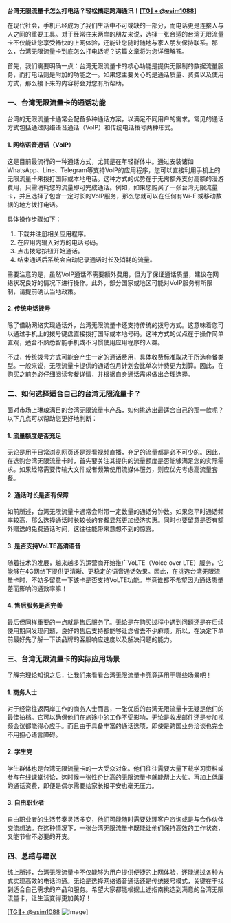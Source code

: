 **台湾无限流量卡怎么打电话？轻松搞定跨海通讯！[[TG💪+ @esim1088](https://t.me/s/esim1088)]**

在现代社会，手机已经成为了我们生活中不可或缺的一部分，而电话更是连接人与人之间的重要工具。对于经常往来两岸的朋友来说，选择一张合适的台湾无限流量卡不仅能让您享受畅快的上网体验，还能让您随时随地与家人朋友保持联系。那么，台湾无限流量卡到底怎么打电话呢？这篇文章将为您详细解答。

首先，我们需要明确一点：台湾无限流量卡的核心功能是提供无限制的数据流量服务，而打电话则是附加的功能之一。如果您主要关心的是通话质量、资费以及使用方式，那么接下来的内容将会对您有所帮助。

### **一、台湾无限流量卡的通话功能**

台湾的无限流量卡通常会配备多种通话方案，以满足不同用户的需求。常见的通话方式包括通过网络语音通话（VoIP）和传统电话拨号两种形式。

#### **1. 网络语音通话（VoIP）**
这是目前最流行的一种通话方式，尤其是在年轻群体中。通过安装诸如WhatsApp、Line、Telegram等支持VoIP的应用程序，您可以直接利用手机上的无限流量卡来拨打国际或本地电话。这种方式的优势在于无需额外支付高额的漫游费用，只需消耗您的流量即可完成通话。例如，如果您购买了一张台湾无限流量卡，并且选择了包含一定时长的VoIP服务，那么您就可以在任何有Wi-Fi或移动数据的地方拨打电话。

具体操作步骤如下：
1. 下载并注册相关应用程序。
2. 在应用内输入对方的电话号码。
3. 点击拨号按钮开始通话。
4. 结束通话后系统会自动记录通话时长及消耗的流量。

需要注意的是，虽然VoIP通话不需要额外费用，但为了保证通话质量，建议在网络状况良好的情况下进行操作。此外，部分国家或地区可能对VoIP服务有所限制，请提前确认当地政策。

#### **2. 传统电话拨号**
除了借助网络实现通话外，台湾无限流量卡还支持传统的拨号方式。这意味着您可以通过手机上的拨号键盘直接拨打国际或本地号码。这种方式的优点在于操作简单直观，适合不熟悉智能手机或不习惯使用应用程序的人群。

不过，传统拨号方式可能会产生一定的通话费用，具体收费标准取决于所选套餐类型。一般来说，无限流量卡提供的通话包月计划会比单次计费更为划算。因此，在购买之前务必仔细阅读套餐详情，并根据自身通话需求做出合理选择。

### **二、如何选择适合自己的台湾无限流量卡？**

面对市场上琳琅满目的台湾无限流量卡产品，如何挑选出最适合自己的那一款呢？以下几点可以帮助您更好地判断：

#### **1. 流量额度是否充足**
无论是用于日常浏览网页还是观看视频直播，充足的流量都是必不可少的。因此，在选购台湾无限流量卡时，首先要关注其提供的流量额度是否能够满足您的实际需求。如果经常需要传输大文件或者频繁使用流媒体服务，则应优先考虑高流量套餐。

#### **2. 通话时长是否有保障**
如前所述，台湾无限流量卡通常会附带一定数量的通话分钟数。如果您平时通话频率较高，那么选择通话时长较长的套餐显然更加经济实惠。同时也要留意是否有额外赠送的免费通话时间，这往往能带来意想不到的惊喜。

#### **3. 是否支持VoLTE高清语音**
随着技术的发展，越来越多的运营商开始推广VoLTE（Voice over LTE）服务，它能够在4G网络下提供更清晰、更稳定的语音通话效果。因此，在挑选台湾无限流量卡时，不妨多留意一下该卡是否支持VoLTE功能。毕竟谁都不希望因为通话质量差而影响沟通效率嘛！

#### **4. 售后服务是否完善**
最后但同样重要的一点就是售后服务了。无论是在购买过程中遇到问题还是在后续使用期间发现问题，良好的售后支持都能够让您省去不少麻烦。所以，在决定下单前最好先了解一下该品牌的客服响应速度以及解决问题的能力。

### **三、台湾无限流量卡的实际应用场景**

了解完理论知识之后，让我们来看看台湾无限流量卡究竟适用于哪些场景吧！

#### **1. 商务人士**
对于经常往返两岸工作的商务人士而言，一张优质的台湾无限流量卡无疑是他们的最佳拍档。它可以确保他们在旅途中的工作不受影响，无论是收发邮件还是参加视频会议都能得心应手。而且由于具备丰富的通话选项，即使是跨国业务洽谈也完全不用担心语言障碍。

#### **2. 学生党**
学生群体也是台湾无限流量卡的一大受众对象。他们往往需要大量下载学习资料或参与在线课堂讨论，这时候一张性价比高的无限流量卡就能帮上大忙。再加上低廉的通话资费，即便是偶尔需要给家长报平安也毫无压力。

#### **3. 自由职业者**
自由职业者的生活节奏灵活多变，他们可能随时需要处理客户咨询或是与合作伙伴交流想法。在这种情况下，一张台湾无限流量卡既能让他们保持高效的工作状态，又能节省不必要的开支。

### **四、总结与建议**

综上所述，台湾无限流量卡不仅能够为用户提供便捷的上网体验，还能通过各种方式实现高效的电话沟通。无论是选择网络语音通话还是传统拨号模式，关键在于找到适合自己需求的产品和服务。希望大家都能根据上述指南挑选到满意的台湾无限流量卡，让生活变得更加美好！

[[TG💪+ @esim1088](https://t.me/s/esim1088) ![Image](https://i.postimg.cc/4NQfJmqS/Snipaste-2025-05-13-00-14-12.png)]